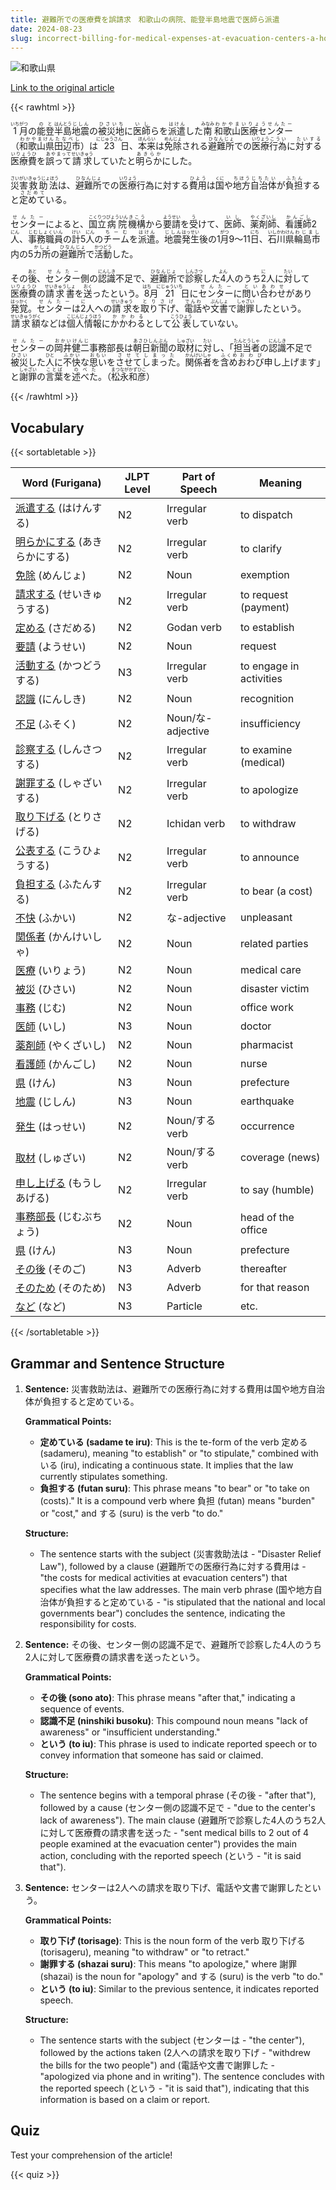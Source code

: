```yaml
---
title: 避難所での医療費を誤請求　和歌山の病院、能登半島地震で医師ら派遣
date: 2024-08-23
slug: incorrect-billing-for-medical-expenses-at-evacuation-centers-a-hospital-in-wakayama-dispatched-doctors-and-others-during-the-noto-peninsula-earthquake
---
```


![和歌山県](https://www.asahicom.jp/imgopt/img/b5bbb07b49/comm_L/AS20240823001296.jpg "和歌山県")

[Link to the original article](https://asahi.com/articles/ASS8R0H37S8RPOMB002M.html?iref=pc_apital_top__n)

{{< rawhtml >}}
<p><ruby>1<rt>いち</rt></ruby><ruby>月<rt>がつ</rt></ruby>の<ruby>能登<rt>のと</rt></ruby><ruby>半島<rt>はんとう</rt></ruby><ruby>地震<rt>じしん</rt></ruby>の<ruby>被災地<rt>ひさいち</rt></ruby>に<ruby>医師<rt>いし</rt></ruby>らを<ruby>派遣<rt>はけん</rt></ruby>した<ruby>南<rt>みなみ</rt></ruby><ruby>和歌山<rt>わかやま</rt></ruby><ruby>医療センター<rt>いりょうせんたー</rt></ruby>（<ruby>和歌山県<rt>わかやまけん</rt></ruby><ruby>田辺市<rt>たなべし</rt></ruby>）は<ruby>23<rt>にじゅうさん</rt></ruby>日、<ruby>本来<rt>ほんらい</rt></ruby>は<ruby>免除<rt>めんじょ</rt></ruby>される<ruby>避難所<rt>ひなんじょ</rt></ruby>での<ruby>医療<rt>いりょう</rt></ruby><ruby>行為<rt>こうい</rt></ruby>に<ruby>対する<rt>たいする</rt></ruby><ruby>医療費<rt>いりょうひ</rt></ruby>を<ruby>誤って<rt>あやまって</rt></ruby><ruby>請求<rt>せいきゅう</rt></ruby>していたと<ruby>明らか<rt>あきらか</rt></ruby>にした。</p>

<p><ruby>災害<rt>さいがい</rt></ruby><ruby>救助法<rt>きゅうじょほう</rt></ruby>は、<ruby>避難所<rt>ひなんじょ</rt></ruby>での<ruby>医療<rt>いりょう</rt></ruby>行為に対する<ruby>費用<rt>ひよう</rt></ruby>は<ruby>国<rt>くに</rt></ruby>や<ruby>地方<rt>ちほう</rt></ruby><ruby>自治体<rt>じちたい</rt></ruby>が<ruby>負担<rt>ふたん</rt></ruby>すると<ruby>定めて<rt>さだめて</rt></ruby>いる。</p>

<p><ruby>センター<rt>せんたー</rt></ruby>によると、<ruby>国立<rt>こくりつ</rt></ruby><ruby>病院<rt>びょういん</rt></ruby><ruby>機構<rt>きこう</rt></ruby>から<ruby>要請<rt>ようせい</rt></ruby>を<ruby>受<rt>う</rt></ruby>けて、<ruby>医師<rt>いし</rt></ruby>、<ruby>薬剤師<rt>やくざいし</rt></ruby>、<ruby>看護師<rt>かんごし</rt></ruby>2<ruby>人<rt>にん</rt></ruby>、<ruby>事務職員<rt>じむしょくいん</rt></ruby>の<ruby>計<rt>けい</rt></ruby>5<ruby>人<rt>にん</rt></ruby>の<ruby>チーム<rt>ちーむ</rt></ruby>を<ruby>派遣<rt>はけん</rt></ruby>。<ruby>地震<rt>じしん</rt></ruby><ruby>発生<rt>はっせい</rt></ruby>後の1<ruby>月<rt>がつ</rt></ruby>9～11<ruby>日<rt>にち</rt></ruby>、<ruby>石川県<rt>いしかわけん</rt></ruby><ruby>輪島市<rt>わじまし</rt></ruby>内の5<ruby>カ所<rt>かしょ</rt></ruby>の<ruby>避難所<rt>ひなんじょ</rt></ruby>で<ruby>活動<rt>かつどう</rt></ruby>した。</p>

<p>その<ruby>後<rt>あと</rt></ruby>、<ruby>センター<rt>せんたー</rt></ruby>側の<ruby>認識<rt>にんしき</rt></ruby>不足で、<ruby>避難所<rt>ひなんじょ</rt></ruby>で<ruby>診察<rt>しんさつ</rt></ruby>した<ruby>4<rt>よん</rt></ruby>人のうち<ruby>2<rt>に</rt></ruby>人に<ruby>対<rt>たい</rt></ruby>して<ruby>医療費<rt>いりょうひ</rt></ruby>の<ruby>請求書<rt>せいきゅうしょ</rt></ruby>を<ruby>送<rt>おく</rt></ruby>ったという。<ruby>8<rt>はち</rt></ruby>月<ruby>21<rt>にじゅういち</rt></ruby>日に<ruby>センター<rt>せんたー</rt></ruby>に<ruby>問い合わせ<rt>といあわせ</rt></ruby>があり<ruby>発覚<rt>はっかく</rt></ruby>。<ruby>センター<rt>せんたー</rt></ruby>は<ruby>2<rt>に</rt></ruby>人への<ruby>請求<rt>せいきゅう</rt></ruby>を<ruby>取り下げ<rt>とりさげ</rt></ruby>、<ruby>電話<rt>でんわ</rt></ruby>や<ruby>文書<rt>ぶんしょ</rt></ruby>で<ruby>謝罪<rt>しゃざい</rt></ruby>したという。<ruby>請求額<rt>せいきゅうがく</rt></ruby>などは<ruby>個人情報<rt>こじんじょうほう</rt></ruby>に<ruby>かかわる<rt>かかわる</rt></ruby>として<ruby>公表<rt>こうひょう</rt></ruby>していない。</p>

<p><ruby>センター<rt>せんたー</rt></ruby>の<ruby>岡井<rt>おかい</rt></ruby><ruby>健二<rt>けんじ</rt></ruby>事務部長は<ruby>朝日新聞<rt>あさひしんぶん</rt></ruby>の<ruby>取材<rt>しゅざい</rt></ruby>に<ruby>対<rt>たい</rt></ruby>し、「<ruby>担当者<rt>たんとうしゃ</rt></ruby>の<ruby>認識<rt>にんしき</rt></ruby>不足で<ruby>被災<rt>ひさい</rt></ruby>した<ruby>人<rt>ひと</rt></ruby>に<ruby>不快<rt>ふかい</rt></ruby>な<ruby>思い<rt>おもい</rt></ruby>を<ruby>させてしまった<rt>させてしまった</rt></ruby>。<ruby>関係者<rt>かんけいしゃ</rt></ruby>を<ruby>含め<rt>ふくめ</rt></ruby><ruby>おわび<rt>おわび</rt></ruby>申し上げます」と<ruby>謝罪<rt>しゃざい</rt></ruby>の<ruby>言葉<rt>ことば</rt></ruby>を<ruby>述べた<rt>のべた</rt></ruby>。（<ruby>松永<rt>まつなが</rt></ruby><ruby>和彦<rt>かずひこ</rt></ruby>）</p>
{{< /rawhtml >}}

## Vocabulary


{{< sortabletable >}}

| Word (Furigana)         | JLPT Level | Part of Speech         | Meaning                          |
|-------------------------|------------|------------------------|----------------------------------|
|[派遣する](https://jisho.org/search/%E6%B4%BE%E9%81%A3%E3%81%99%E3%82%8B) (はけんする)| N2         | Irregular verb         | to dispatch                      |
|[明らかにする](https://jisho.org/search/%E6%98%8E%E3%82%89%E3%81%8B%E3%81%AB%E3%81%99%E3%82%8B) (あきらかにする)| N2         | Irregular verb         | to clarify                       |
|[免除](https://jisho.org/search/%E5%85%8D%E9%99%A4) (めんじょ)| N2         | Noun                   | exemption                        |
|[請求する](https://jisho.org/search/%E8%AB%8B%E6%B1%82%E3%81%99%E3%82%8B) (せいきゅうする)| N2         | Irregular verb         | to request (payment)            |
|[定める](https://jisho.org/search/%E5%AE%9A%E3%82%81%E3%82%8B) (さだめる)| N2         | Godan verb             | to establish                     |
|[要請](https://jisho.org/search/%E8%A6%81%E8%AB%8B) (ようせい)| N2         | Noun                   | request                          |
|[活動する](https://jisho.org/search/%E6%B4%BB%E5%8B%95%E3%81%99%E3%82%8B) (かつどうする)| N3         | Irregular verb         | to engage in activities          |
|[認識](https://jisho.org/search/%E8%AA%8D%E8%AD%98) (にんしき)| N2         | Noun                   | recognition                      |
|[不足](https://jisho.org/search/%E4%B8%8D%E8%B6%B3) (ふそく)| N2         | Noun/な-adjective      | insufficiency                    |
|[診察する](https://jisho.org/search/%E8%A8%BA%E5%AF%9F%E3%81%99%E3%82%8B) (しんさつする)| N2         | Irregular verb         | to examine (medical)            |
|[謝罪する](https://jisho.org/search/%E8%AC%9D%E7%BD%AA%E3%81%99%E3%82%8B) (しゃざいする)| N2         | Irregular verb         | to apologize                     |
|[取り下げる](https://jisho.org/search/%E5%8F%96%E3%82%8A%E4%B8%8B%E3%81%92%E3%82%8B) (とりさげる)| N2         | Ichidan verb           | to withdraw                      |
|[公表する](https://jisho.org/search/%E5%85%AC%E8%A1%A8%E3%81%99%E3%82%8B) (こうひょうする)| N2         | Irregular verb         | to announce                      |
|[負担する](https://jisho.org/search/%E8%B2%A0%E6%8B%85%E3%81%99%E3%82%8B) (ふたんする)| N2         | Irregular verb         | to bear (a cost)                |
|[不快](https://jisho.org/search/%E4%B8%8D%E5%BF%AB) (ふかい)| N2         | な-adjective           | unpleasant                       |
|[関係者](https://jisho.org/search/%E9%96%A2%E4%BF%82%E8%80%85) (かんけいしゃ)| N2         | Noun                   | related parties                  |
|[医療](https://jisho.org/search/%E5%8C%BB%E7%99%82) (いりょう)| N2         | Noun                   | medical care                     |
|[被災](https://jisho.org/search/%E8%A2%AB%E7%81%BD) (ひさい)| N2         | Noun                   | disaster victim                  |
|[事務](https://jisho.org/search/%E4%BA%8B%E5%8B%99) (じむ)| N2         | Noun                   | office work                      |
|[医師](https://jisho.org/search/%E5%8C%BB%E5%B8%AB) (いし)| N3         | Noun                   | doctor                           |
|[薬剤師](https://jisho.org/search/%E8%96%AC%E5%89%A4%E5%B8%AB) (やくざいし)| N2         | Noun                   | pharmacist                       |
|[看護師](https://jisho.org/search/%E7%9C%8B%E8%AD%B7%E5%B8%AB) (かんごし)| N2         | Noun                   | nurse                            |
|[県](https://jisho.org/search/%E7%9C%8C) (けん)| N3         | Noun                   | prefecture                       |
|[地震](https://jisho.org/search/%E5%9C%B0%E9%9C%87) (じしん)| N3         | Noun                   | earthquake                       |
|[発生](https://jisho.org/search/%E7%99%BA%E7%94%9F) (はっせい)| N2         | Noun/する verb         | occurrence                       |
|[取材](https://jisho.org/search/%E5%8F%96%E6%9D%90) (しゅざい)| N2         | Noun/する verb         | coverage (news)                 |
|[申し上げる](https://jisho.org/search/%E7%94%B3%E3%81%97%E4%B8%8A%E3%81%92%E3%82%8B) (もうしあげる)| N2         | Irregular verb         | to say (humble)                 |
|[事務部長](https://jisho.org/search/%E4%BA%8B%E5%8B%99%E9%83%A8%E9%95%B7) (じむぶちょう)| N2         | Noun                   | head of the office              |
|[県](https://jisho.org/search/%E7%9C%8C) (けん)| N3         | Noun                   | prefecture                       |
|[その後](https://jisho.org/search/%E3%81%9D%E3%81%AE%E5%BE%8C) (そのご)| N3         | Adverb                 | thereafter                       |
|[そのため](https://jisho.org/search/%E3%81%9D%E3%81%AE%E3%81%9F%E3%82%81) (そのため)| N3         | Adverb                 | for that reason                 |
|[など](https://jisho.org/search/%E3%81%AA%E3%81%A9) (など)| N3         | Particle               | etc.                             |

{{< /sortabletable >}}


## Grammar and Sentence Structure

1. **Sentence:** 災害救助法は、避難所での医療行為に対する費用は国や地方自治体が負担すると定めている。

   **Grammatical Points:**
   - **定めている (sadame te iru)**: This is the te-form of the verb 定める (sadameru), meaning "to establish" or "to stipulate," combined with いる (iru), indicating a continuous state. It implies that the law currently stipulates something.
   - **負担する (futan suru)**: This phrase means "to bear" or "to take on (costs)." It is a compound verb where 負担 (futan) means "burden" or "cost," and する (suru) is the verb "to do."

   **Structure:**
   - The sentence starts with the subject (災害救助法は - "Disaster Relief Law"), followed by a clause (避難所での医療行為に対する費用は - "the costs for medical activities at evacuation centers") that specifies what the law addresses. The main verb phrase (国や地方自治体が負担すると定めている - "is stipulated that the national and local governments bear") concludes the sentence, indicating the responsibility for costs.

2. **Sentence:** その後、センター側の認識不足で、避難所で診察した4人のうち2人に対して医療費の請求書を送ったという。

   **Grammatical Points:**
   - **その後 (sono ato)**: This phrase means "after that," indicating a sequence of events.
   - **認識不足 (ninshiki busoku)**: This compound noun means "lack of awareness" or "insufficient understanding." 
   - **という (to iu)**: This phrase is used to indicate reported speech or to convey information that someone has said or claimed.

   **Structure:**
   - The sentence begins with a temporal phrase (その後 - "after that"), followed by a cause (センター側の認識不足で - "due to the center's lack of awareness"). The main clause (避難所で診察した4人のうち2人に対して医療費の請求書を送った - "sent medical bills to 2 out of 4 people examined at the evacuation center") provides the main action, concluding with the reported speech (という - "it is said that").

3. **Sentence:** センターは2人への請求を取り下げ、電話や文書で謝罪したという。

   **Grammatical Points:**
   - **取り下げ (torisage)**: This is the noun form of the verb 取り下げる (torisageru), meaning "to withdraw" or "to retract."
   - **謝罪する (shazai suru)**: This means "to apologize," where 謝罪 (shazai) is the noun for "apology" and する (suru) is the verb "to do."
   - **という (to iu)**: Similar to the previous sentence, it indicates reported speech.

   **Structure:**
   - The sentence starts with the subject (センターは - "the center"), followed by the actions taken (2人への請求を取り下げ - "withdrew the bills for the two people") and (電話や文書で謝罪した - "apologized via phone and in writing"). The sentence concludes with the reported speech (という - "it is said that"), indicating that this information is based on a claim or report.

## Quiz

Test your comprehension of the article!

{{< quiz >}}